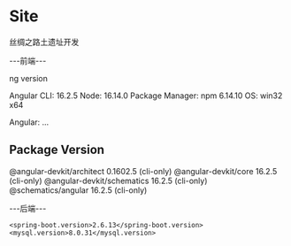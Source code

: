 # Site
丝绸之路土遗址开发



---前端---

ng version

Angular CLI: 16.2.5
Node: 16.14.0
Package Manager: npm 6.14.10
OS: win32 x64

Angular:
...

Package                      Version
------------------------------------------------------
@angular-devkit/architect    0.1602.5 (cli-only)
@angular-devkit/core         16.2.5 (cli-only)
@angular-devkit/schematics   16.2.5 (cli-only)
@schematics/angular          16.2.5 (cli-only)



---后端---

```
<spring-boot.version>2.6.13</spring-boot.version>
<mysql.version>8.0.31</mysql.version>


```



